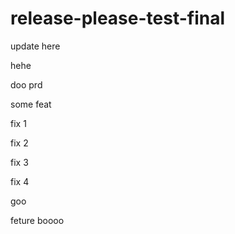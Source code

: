# release-please-test-final

update here

hehe

doo prd

some feat

fix 1

fix 2

fix 3

fix 4

goo


feture boooo

